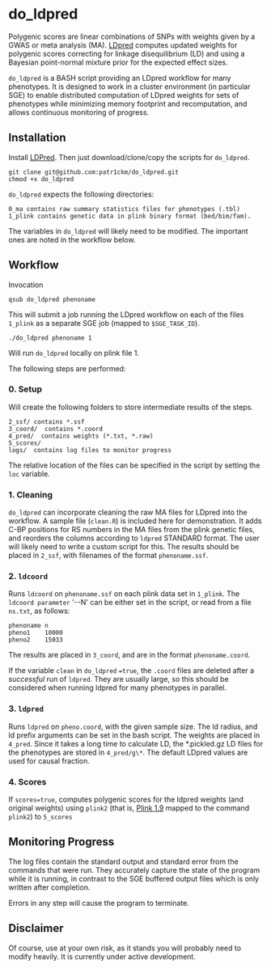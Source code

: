 # do\_ldpred

Polygenic scores are linear combinations of SNPs  with weights given by a GWAS or meta analysis (MA).
[LDpred](http://biorxiv.org/content/early/2015/03/04/015859) computes updated weights for polygenic scores correcting for linkage disequilibrium (LD)
 and using a Bayesian point-normal mixture prior for the expected effect sizes. 

`do_ldpred` is a BASH script providing an LDpred workflow for many phenotypes. It is designed to work in a cluster environment (in particular SGE) to enable distributed computation of LDpred weights for sets of phenotypes while minimizing memory footprint and recomputation, and allows continuous monitoring of progress. 

## Installation

Install [LDPred](https://bitbucket.org/bjarni_vilhjalmsson/ldpred). Then just download/clone/copy the scripts for `do_ldpred`.

    git clone git@github.com:patr1ckm/do_ldpred.git 
    chmod +x do_ldpred

`do_ldpred` expects the following directories: 

    0_ma contains raw summary statistics files for phenotypes (.tbl)
    1_plink contains genetic data in plink binary format (bed/bim/fam). 

The variables in `do_ldpred` will likely need to be modified. The important ones are noted in the workflow below.

## Workflow

Invocation

    qsub do_ldpred phenoname

This will submit a job running the LDpred workflow on each of the files `1_plink` as a separate SGE job (mapped to `$SGE_TASK_ID`). 

    ./do_ldpred phenoname 1

Will run `do_ldpred` locally on plink file 1.

The following steps are performed:

### 0. Setup

Will create the following folders to store intermediate results of the steps.

    2_ssf/ contains *.ssf
    3_coord/  contains *.coord
    4_pred/  contains weights (*.txt, *.raw)
    5_scores/  
    logs/  contains log files to monitor progress

The relative location of the files can be specified in the script by setting the `loc` variable.

### 1. Cleaning

`do_ldpred` can incorporate cleaning the raw MA files for LDpred into the workflow. A sample file (`clean.R`) is included here for demonstration.
It adds C-BP positions for RS numbers in the MA files from the plink genetic files, and reorders the columns according to `ldpred` STANDARD format.
The user will likely need to write a custom script for this. The results should be placed in `2_ssf`, with filenames of the format `phenoname.ssf`.

### 2. `ldcoord`

Runs `ldcoord` on `phenoname.ssf` on each plink data set in `1_plink`. The `ldcoord parameter` '--N' can be either set in the script, or 
read from a file `ns.txt`, as follows:

    phenoname n
    pheno1    10000
    pheno2    15033

The results are placed in `3_coord`, and are in the format `phenoname.coord`. 

If the variable `clean` in `do_ldpred` `=true`, the `.coord` files are deleted after a _successful_ run of `ldpred`. They are usually large, so this should be considered when running ldpred
for many phenotypes in parallel.

### 3. `ldpred`

Runs `ldpred` on `pheno.coord`, with the given sample size. The ld radius, and ld prefix arguments can be set in the bash script.
The weights are placed in `4_pred`. Since it takes a long time to calculate LD, the \*.pickled.gz LD files for the phenotypes are stored in `4_pred/g\*`. The default LDpred values are used for causal fraction.

### 4. Scores

If `scores=true`, computes polygenic scores for the ldpred weights (and original weights) using `plink2` (that is, [Plink 1.9](https://www.cog-genomics.org/plink2) mapped to the command `plink2`)  to `5_scores` 

## Monitoring Progress

The log files contain the standard output and standard error from the commands that were run. They accurately capture the state of the program while it is running, in contrast to the SGE buffered output files which is only written after completion.

Errors in any step will cause the program to terminate. 

## Disclaimer

Of course, use at your own risk, as it stands you will probably need to modify heavily. It is currently under active development.



